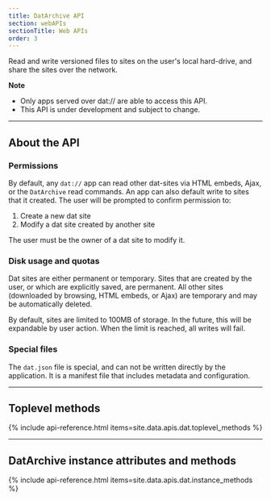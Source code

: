 ```yaml
---
title: DatArchive API
section: webAPIs
sectionTitle: Web APIs
order: 3
---
```


<p class="doc-summary">
 Read and write versioned files to sites on the user's local hard-drive, and share the sites over the network.
</p>


**Note**

- Only apps served over dat:// are able to access this API.
- <i class="fa fa-flask"></i> This API is under development and subject to change.

---

## About the API

### Permissions

By default, any `dat://` app can read other dat-sites via HTML embeds, Ajax, or the `DatArchive` read commands. An app can also default write to sites that it created. The user will be prompted to confirm permission to:

 1. Create a new dat site
 2. Modify a dat site created by another site

The user must be the owner of a dat site to modify it.

### Disk usage and quotas

Dat sites are either permanent or temporary. Sites that are created by the user, or which are explicitly saved, are permanent. All other sites (downloaded by browsing, HTML embeds, or Ajax) are temporary and may be automatically deleted.

By default, sites are limited to 100MB of storage. In the future, this will be expandable by user action. When the limit is reached, all writes will fail.

### Special files

The `dat.json` file is special, and can not be written directly by the application. It is a manifest file that includes metadata and configuration.

---

## Toplevel methods

{% include api-reference.html items=site.data.apis.dat.toplevel_methods %}

---

## DatArchive instance attributes and methods

{% include api-reference.html items=site.data.apis.dat.instance_methods %}
